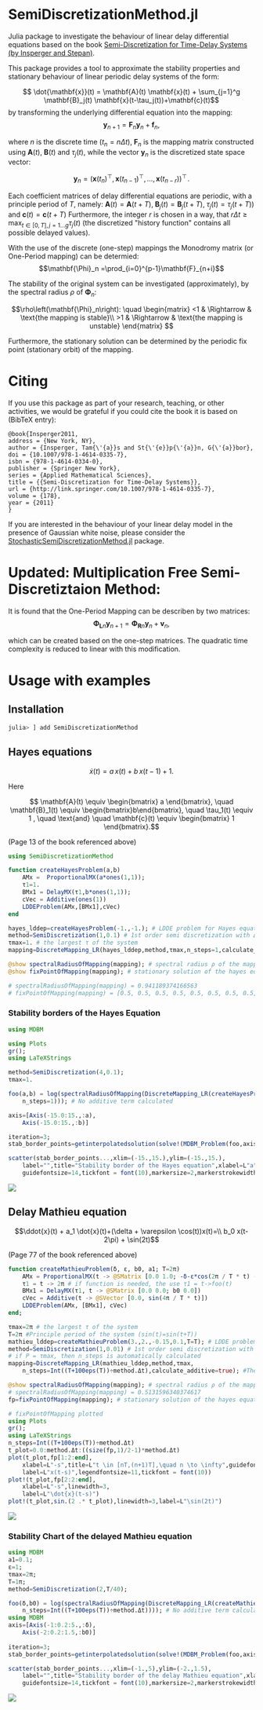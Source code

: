 # SemiDiscretizationMethod.jl

Julia package to investigate the behaviour of linear delay differential equations based on the book 
[Semi-Discretization for Time-Delay Systems (by Insperger and Stepan)](http://link.springer.com/10.1007/978-1-4614-0335-7).

This package provides a tool to approximate the stability properties and stationary behaviour of linear periodic delay systems of the form:

$$ \dot{\mathbf{x}}(t) = \mathbf{A}(t) \mathbf{x}(t) + \sum_{j=1}^g \mathbf{B}_j(t) \mathbf{x}(t-\tau_j(t))+\mathbf{c}(t)$$
by transforming the underlying differential equation into the mapping:
$$\mathbf{y}_{n+1} = \mathbf{F}_n\mathbf{y}_n+\mathbf{f}_n,$$

where $n$ is the discrete time ($t_n = n \Delta t$), $\mathbf{F}_n$ is the mapping matrix constructed using $\mathbf{A}(t)$, $\mathbf{B}(t)$ and $\tau_j(t)$, while the vector $\mathbf{y}_n$ is the discretized state space vector:

$$ \mathbf{y}_n = \left(\mathbf{x}(t_n)^\top, \mathbf{x}(t_{n-1})^\top,\ldots,\mathbf{x}(t_{n-r})\right)^\top\!.$$

Each coefficient matrices of delay differential equations are periodic, with a principle period of $T$, namely:
$\mathbf A(t)=\mathbf A(t+T),\; \mathbf B_j(t)=\mathbf B_j(t+T),\; \tau_j(t)=\tau_j(t+T)$) and $\mathbf{c}(t)=\mathbf{c}(t+T)$
Furthermore, the integer $r$ is chosen in a way, that $r\Delta t\geq \max_{t \in \left[0,T\right],j=1\ldots g}\tau_j(t)$
 (the discretized "history function" contains all possible delayed values).  

With the use of the discrete (one-step) mappings the Monodromy matrix (or One-Period mapping) can be determied:
$$\mathbf{\Phi}_n =\prod_{i=0}^{p-1}\mathbf{F}_{n+i}$$

The stability of the original system can be investigated (approximately), by the spectral radius $\rho$ of $\mathbf{\Phi}_n$:

$$\rho\left(\mathbf{\Phi}_n\right): \quad
    \begin{matrix}
    <1 & \Rightarrow & \text{the mapping is stable}\\
    >1 & \Rightarrow & \text{the mapping is unstable}
    \end{matrix}
    $$

Furthermore, the stationary solution can be determined by the periodic fix point (stationary orbit) of the mapping.

# Citing

If you use this package as part of your research, teaching, or other activities, we would be grateful if you could cite the book it is based on (BibTeX entry):
```
@book{Insperger2011,
address = {New York, NY},
author = {Insperger, Tam{\'{a}}s and St{\'{e}}p{\'{a}}n, G{\'{a}}bor},
doi = {10.1007/978-1-4614-0335-7},
isbn = {978-1-4614-0334-0},
publisher = {Springer New York},
series = {Applied Mathematical Sciences},
title = {{Semi-Discretization for Time-Delay Systems}},
url = {http://link.springer.com/10.1007/978-1-4614-0335-7},
volume = {178},
year = {2011}
}
```

If you are interested in the behaviour of your linear delay model in the presence of Gaussian white noise, please consider the [StochasticSemiDiscretizationMethod.jl](https://github.com/HTSykora/StochasticSemiDiscretizationMethod.jl) package.

# Updated: Multiplication Free Semi-Discretiztaion Method:
It is found that the One-Period Mapping can be describen by two matrices:
$$\mathbf{\Phi _L}_n \mathbf{y}_{n+1} = \mathbf{\Phi _R}_n\mathbf{y}_n+\mathbf{v}_n,$$

which can be created based on the one-step matrices. The quadratic time complexity is reduced to linear  with this modification.

# Usage with examples
## Installation
```julia
julia> ] add SemiDiscretizationMethod
```

## Hayes equations
$$\dot{x}(t) = a \,x(t) + b \,x(t-1) + 1.$$

Here 

$$ \mathbf{A}(t) \equiv \begin{bmatrix} a \end{bmatrix},
\quad \mathbf{B}_1(t) \equiv \begin{bmatrix}b\end{bmatrix},
\quad \tau_1(t) \equiv 1 , 
\quad \text{and} \quad \mathbf{c}(t) \equiv \begin{bmatrix} 1 \end{bmatrix}.$$

(Page 13 of the book referenced above)

```julia
using SemiDiscretizationMethod
```

```julia
function createHayesProblem(a,b)
    AMx =  ProportionalMX(a*ones(1,1));
    τ1=1. 
    BMx1 = DelayMX(τ1,b*ones(1,1));
    cVec = Additive(ones(1))
    LDDEProblem(AMx,[BMx1],cVec)
end
```

```julia
hayes_lddep=createHayesProblem(-1.,-1.); # LDDE problem for Hayes equation
method=SemiDiscretization(1,0.1) # 1st order semi discretization with Δt=0.1
τmax=1. # the largest τ of the system
mapping=DiscreteMapping_LR(hayes_lddep,method,τmax,n_steps=1,calculate_additive=true); #The discrete mapping of the system
```

```julia
@show spectralRadiusOfMapping(mapping); # spectral radius ρ of the mapping matrix (ρ>1 unstable, ρ<1 stable)
@show fixPointOfMapping(mapping); # stationary solution of the hayes equation (equilibrium position)

# spectralRadiusOfMapping(mapping) = 0.941189374166563
# fixPointOfMapping(mapping) = [0.5, 0.5, 0.5, 0.5, 0.5, 0.5, 0.5, 0.5, 0.5, 0.5, 0.5]
```
### Stability borders of the Hayes Equation
```julia
using MDBM

using Plots
gr();
using LaTeXStrings
```
```julia
method=SemiDiscretization(4,0.1);
τmax=1.

foo(a,b) = log(spectralRadiusOfMapping(DiscreteMapping_LR(createHayesProblem(a,b),method,τmax,
    n_steps=1))); # No additive term calculated

axis=[Axis(-15.0:15.,:a),
    Axis(-15.0:15.,:b)]

iteration=3;
stab_border_points=getinterpolatedsolution(solve!(MDBM_Problem(foo,axis),iteration));

scatter(stab_border_points...,xlim=(-15.,15.),ylim=(-15.,15.),
    label="",title="Stability border of the Hayes equation",xlabel=L"a",ylabel=L"b",
    guidefontsize=14,tickfont = font(10),markersize=2,markerstrokewidth=0)
```
![](./assets/HayesStability.png)
## Delay Mathieu equation

$$\ddot{x}(t) + a_1 \dot{x}(t)+(\delta + \varepsilon \cos(t))x(t)=\\ b_0 x(t-2\pi) + \sin(2t)$$

<!--Here 

$$ \mathbf{x}(t) = \begin{bmatrix} x(t) \\ \dot{x}(t) \end{bmatrix} , \quad
\mathbf{A}(t) = \begin{bmatrix} 0 & 1 \\ -\delta - \varepsilon \cos(t) & -a_1 \end{bmatrix},
\quad \mathbf{B}_1(t) = \begin{bmatrix}0 & 0 \\ b_0 & 0\end{bmatrix},
\quad \tau_1(t) \equiv 2\pi, 
\quad \text{and} \quad \mathbf{c}(t) = \begin{bmatrix} 0 \\ \sin(2t) \end{bmatrix}.$$ -->

(Page 77 of the book referenced above)

```julia
function createMathieuProblem(δ, ε, b0, a1; T=2π)
    AMx = ProportionalMX(t -> @SMatrix [0.0 1.0; -δ-ε*cos(2π / T * t) -a1])
    τ1 = t -> 2π # if function is needed, the use τ1 = t->foo(t)
    BMx1 = DelayMX(τ1, t -> @SMatrix [0.0 0.0; b0 0.0])
    cVec = Additive(t -> @SVector [0.0, sin(4π / T * t)])
    LDDEProblem(AMx, [BMx1], cVec)
end;
```
```julia
τmax=2π # the largest τ of the system
T=2π #Principle period of the system (sin(t)=sin(t+T)) 
mathieu_lddep=createMathieuProblem(3.,2.,-0.15,0.1,T=T); # LDDE problem for Hayes equation
method=SemiDiscretization(1,0.01) # 1st order semi discretization with Δt=0.01
# if P = τmax, then n_steps is automatically calculated
mapping=DiscreteMapping_LR(mathieu_lddep,method,τmax,
    n_steps=Int((T+100eps(T))÷method.Δt),calculate_additive=true); #The discrete mapping of the system

@show spectralRadiusOfMapping(mapping); # spectral radius ρ of the mapping matrix (ρ>1 unstable, ρ<1 stable)
# spectralRadiusOfMapping(mapping) = 0.5131596340374617
fp=fixPointOfMapping(mapping); # stationary solution of the hayes equation (equilibrium position)

# fixPointOfMapping plotted
using Plots
gr();
using LaTeXStrings
n_steps=Int((T+100eps(T))÷method.Δt)
t_plot=0.0:method.Δt:((size(fp,1)/2-1)*method.Δt)
plot(t_plot,fp[1:2:end],
    xlabel=L"-s",title=L"t \in [nT,(n+1)T],\quad n \to \infty",guidefontsize=14,linewidth=3,
    label=L"x(t-s)",legendfontsize=11,tickfont = font(10))
plot!(t_plot,fp[2:2:end],
    xlabel=L"-s",linewidth=3,
    label=L"\dot{x}(t-s)")
plot!(t_plot,sin.(2 .* t_plot),linewidth=3,label=L"\sin(2t)")
```
![](./assets/MathieuStationary.png)
### Stability Chart of the delayed Mathieu equation
```julia
using MDBM
a1=0.1;
ε=1;
τmax=2π;
T=1π;
method=SemiDiscretization(2,T/40);

foo(δ,b0) = log(spectralRadiusOfMapping(DiscreteMapping_LR(createMathieuProblem(δ,ε,b0,a1,T=T),method,τmax,
    n_steps=Int((T+100eps(T))÷method.Δt)))); # No additive term calculated
using MDBM
axis=[Axis(-1:0.2:5.,:δ),
    Axis(-2:0.2:1.5,:b0)]
    
iteration=3;
stab_border_points=getinterpolatedsolution(solve!(MDBM_Problem(foo,axis),iteration));

scatter(stab_border_points...,xlim=(-1.,5),ylim=(-2.,1.5),
    label="",title="Stability border of the delay Mathieu equation",xlabel=L"\delta",ylabel=L"b_0",
    guidefontsize=14,tickfont = font(10),markersize=2,markerstrokewidth=0)
```
![](./assets/MathieuStability.png)
